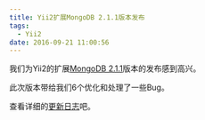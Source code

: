```yaml
---
title: Yii2扩展MongoDB 2.1.1版本发布
tags:
  - Yii2
date: 2016-09-21 11:00:56
---
```


我们为Yii2的扩展<a href="https://github.com/yiisoft/yii2-mongodb">MongoDB 2.1.1</a>版本的发布感到高兴。

此次版本带给我们6个优化和处理了一些Bug。

查看详细的<a href="https://github.com/yiisoft/yii2-mongodb/blob/2.1.1/CHANGELOG.md">更新日志</a>吧。

